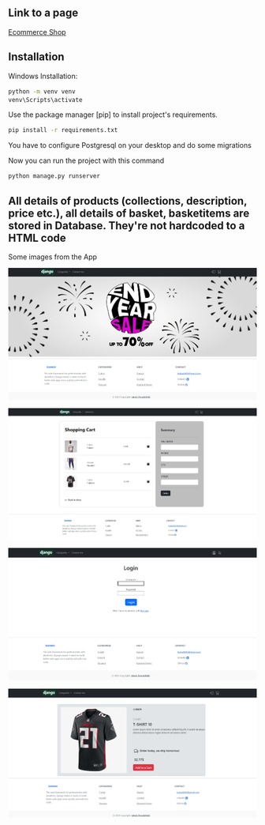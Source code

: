 ## Link to a page

<a href="https://ecommercejacob.pythonanywhere.com/" target="_blank">Ecommerce Shop</a>

## Installation

Windows Installation:

```bash
python -m venv venv
venv\Scripts\activate
```

Use the package manager [pip] to install project's requirements.

```bash
pip install -r requirements.txt
```
You have to configure Postgresql on your desktop and do some migrations

Now you can run the project with this command

```bash
python manage.py runserver
```

## All details of products (collections, description, price etc.), all details of basket, basketitems are stored in Database. They're not hardcoded to a HTML code

Some images from the App

![plot](./img/starter.jpg)

![plot](./img/basket_img.jpg)

![plot](./img/log_page.jpg)

![plot](./img/productimg.jpg)
